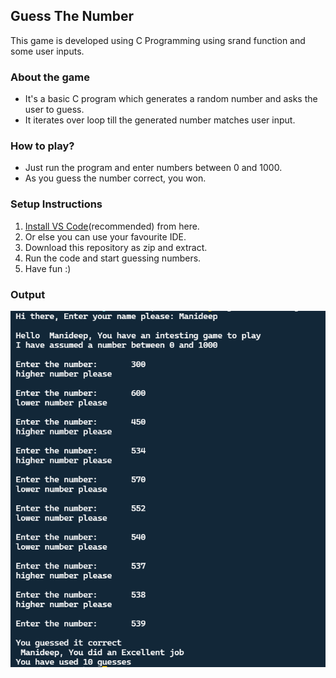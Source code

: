 ## Guess The Number
This game is developed using C Programming using srand function and some user inputs.

### About the game
- It's a basic C program which generates a random number and asks the user to guess.
- It iterates over loop till the generated number matches user input.

### How to play?
- Just run the program and enter numbers between 0 and 1000.
- As you guess the number correct, you won.

### Setup Instructions
1. <a href="https://code.visualstudio.com/Download"> Install VS Code</a>(recommended) from here.
2. Or else you can use your favourite IDE.
3. Download this repository as zip and extract.
4. Run the code and start guessing numbers.
5. Have fun :)

### Output
<img align="center" alt="output" src="guessnum.png">
